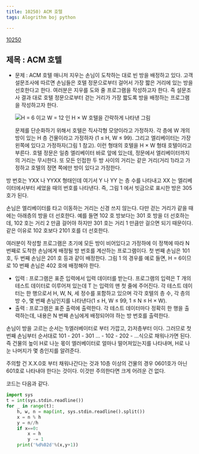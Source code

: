 ```yaml
---
title: 10250) ACM 호텔
tags: Alogrithm boj python

---
```


[10250](https://www.acmicpc.net/problem/10250)

## 제목 : ACM 호텔

- 문제 : ACM 호텔 매니저 지우는 손님이 도착하는 대로 빈 방을 배정하고 있다. 고객 설문조사에 따르면 손님들은 호텔 정문으로부터 걸어서 가장 짧은 거리에 있는 방을 선호한다고 한다. 여러분은 지우를 도와 줄 프로그램을 작성하고자 한다. 즉 설문조사 결과 대로 호텔 정문으로부터 걷는 거리가 가장 짧도록 방을 배정하는 프로그램을 작성하고자 한다. 

  ![H = 6 이고 W = 12 인 H × W 호텔을 간략하게 나타낸 그림](https://www.acmicpc.net/upload/images2/elevator.png)

  문제를 단순화하기 위해서 호텔은 직사각형 모양이라고 가정하자. 각 층에 W 개의 방이 있는 H 층 건물이라고 가정하자 (1 ≤ H, W ≤ 99). 그리고 엘리베이터는 가장 왼쪽에 있다고 가정하자(그림 1 참고). 이런 형태의 호텔을 H × W 형태 호텔이라고 부른다. 호텔 정문은 일층 엘리베이터 바로 앞에 있는데, 정문에서 엘리베이터까지의 거리는 무시한다. 또 모든 인접한 두 방 사이의 거리는 같은 거리(거리 1)라고 가정하고 호텔의 정면 쪽에만 방이 있다고 가정한다.

방 번호는 YXX 나 YYXX 형태인데 여기서 Y 나 YY 는 층 수를 나타내고 XX 는 엘리베이터에서부터 세었을 때의 번호를 나타낸다. 즉, 그림 1 에서 빗금으로 표시한 방은 305 호가 된다.

손님은 엘리베이터를 타고 이동하는 거리는 신경 쓰지 않는다. 다만 걷는 거리가 같을 때에는 아래층의 방을 더 선호한다. 예를 들면 102 호 방보다는 301 호 방을 더 선호하는데, 102 호는 거리 2 만큼 걸어야 하지만 301 호는 거리 1 만큼만 걸으면 되기 때문이다. 같은 이유로 102 호보다 2101 호를 더 선호한다.

여러분이 작성할 프로그램은 초기에 모든 방이 비어있다고 가정하에 이 정책에 따라 N 번째로 도착한 손님에게 배정될 방 번호를 계산하는 프로그램이다. 첫 번째 손님은 101 호, 두 번째 손님은 201 호 등과 같이 배정한다. 그림 1 의 경우를 예로 들면, H = 6이므로 10 번째 손님은 402 호에 배정해야 한다.

- 입력 : 프로그램은 표준 입력에서 입력 데이터를 받는다. 프로그램의 입력은 T 개의 테스트 데이터로 이루어져 있는데 T 는 입력의 맨 첫 줄에 주어진다. 각 테스트 데이터는 한 행으로서 H, W, N, 세 정수를 포함하고 있으며 각각 호텔의 층 수, 각 층의 방 수, 몇 번째 손님인지를 나타낸다(1 ≤ H, W ≤ 99, 1 ≤ N ≤ H × W). 
- 출력 : 프로그램은 표준 출력에 출력한다. 각 테스트 데이터마다 정확히 한 행을 출력하는데, 내용은 N 번째 손님에게 배정되어야 하는 방 번호를 출력한다.



손님이 방을 고르는 순서는 1)엘러베이터로 부터 가깝고, 2)저층부터 이다. 그러므로 첫번째 손님부터 순서대로 101 - 201 - 301 ... - 102 - 202 - ...식으로 채워나가면 된다. 즉 건물의 높이 H로 나눈 몫이 엘러베이터로 얼마나 떨어져있는지를 나타내며, H로 나눈 나머지가 몇 층인지를 알려준다.

주의할 건 X.X.0호 부터 채워나간다는 것과 10층 이상의 건물의 경우 0601호가 아닌 601호로 나타내야 한다는 것이다. 이것만 주의한다면 크게 어려운 건 없다.



코드는 다음과 같다.

```python
import sys
t = int(sys.stdin.readline())
for _ in range(t):
    h, w, n = map(int, sys.stdin.readline().split())
    x = n % h
    y = n//h
    if x==0:
        x = h
        y -= 1
    print('%d%02d'%(x,y+1))
```











